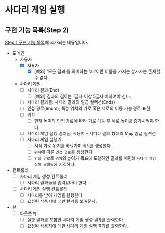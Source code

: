 # 사다리 게임 실행
## 구현 기능 목록(Step 2)
[Step 1 구현 기능 목록](./STEP1.md)에 추가되는 내용입니다.

- 도메인
  - 사용자
    - [X] 사용자
      - [X] [예외] '모든 결과'를 의미하는 'all'이란 이름을 가지는 참가자는 존재할 수 없다.
  - 사다리 게임
    - [ ] 사다리 결과(End)
      - [ ] [예외] 결과의 길이는 1글자 이상 5글자 이하여야 한다.
    - [ ] 사다리 결과들: 사다리 결과의 일급 컬렉션(Ends)
    - [ ] 인접 경로(enum), 특정 위치의 가로 혹은 세로의 이동 가능 경로 표현
    - [ ] 위치
      - [ ] 현재 높이의 인접 경로에 따라 가로 이동 후 세로 높이를 증가시켜야 한다.
    - [ ] 사다리 게임 실행 결과들: 사용자 - 사다리 결과 형태의 Map 일급 컬렉션
    - [ ] 사다리 게임 실행기:
      - [ ] 시작 가로 위치를 바꿔가며 `위치`를 생성한다.
      - [ ] `위치`에 따른 `인접 경로`를 생성한다.
      - [ ] `인접 경로`로 `위치`의 높이가 목표에 도달하면 결과를 매핑해 `사다리 게임 실행 결과들`에 저장한다.

- 컨트롤러
  - [ ] 사다리 게임 생성 컨트롤러
    - [ ] 사다리 결과들을 입력받아야 한다.
  - [ ] 사다리 게임 실행 컨트롤러
    - [ ] 사다리를 받아 게임을 실행한다
    - [ ] 요청된 사용자에 대한 결과를 보여준다.

- 뷰
  - [ ] 아웃풋 뷰
    - [ ] 실행 결과를 포함한 사다리 게임 생성 결과를 출력한다.
    - [ ] 요청된 사용자에 대한 사다리 게임 실행 결과를 출력한다.

